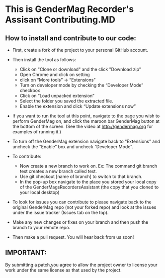 # This is GenderMag Recorder's Assisant Contributing.MD
## How to install and contribute to our code:

* First, create a fork of the project to your personal GitHub account.
* Then install the tool as follows:
  * Click on "Clone or download" and the click "Download zip"
  * Open Chrome and click on setting
  * click on “More tools” -> “Extensions”
  * Turn on developer mode by checking the “Developer Mode” checkbox
  * Click on “Load unpacked extension”
  * Select the folder you saved the extracted file.
  * Enable the extension and click “Update extensions now”
* If you want to run the tool at this point, navigate to the page you wish to perform GenderMag on,  and click the maroon bar GenderMag button at the bottom of the screen. (See the video at http://gendermag.org for examples of running it.)
*	To turn off the GenderMag extension navigate back to “Extensions” and uncheck the “Enable” box and uncheck “Developer Mode”.

* To contribute:
  *	Now create a new branch to work on. Ex: The command git branch test creates a new branch called test.
  *	Use git checkout [name of branch] to switch to that branch.
  * In the pop-up box navigate to the place you stored your local copy of the GenderMagsRecordersAssistant (the copy that you cloned to your local desktop)
*	To look for issues you can contribute to please navigate back to the original GenderMag repo (not your forked repo) and look at the issues under the issue tracker (Issues tab on the top).
*	Make any new changes or fixes on your branch and then push the branch to your remote repo.
*	Then make a pull request. You will hear back from us soon!


## IMPORTANT:
By submitting a patch,you agree to allow the project owner to license your work under the same license as that used by the project.
